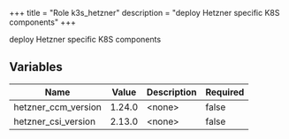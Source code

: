 +++
title = "Role k3s_hetzner"
description = "deploy Hetzner specific K8S components"
+++

deploy Hetzner specific K8S components

## Variables

| Name | Value | Description | Required |
| ---- | ----- | ----------- | -------- |
| hetzner_ccm_version | 1.24.0 | &lt;none&gt; | false  |
| hetzner_csi_version | 2.13.0 | &lt;none&gt; | false  |